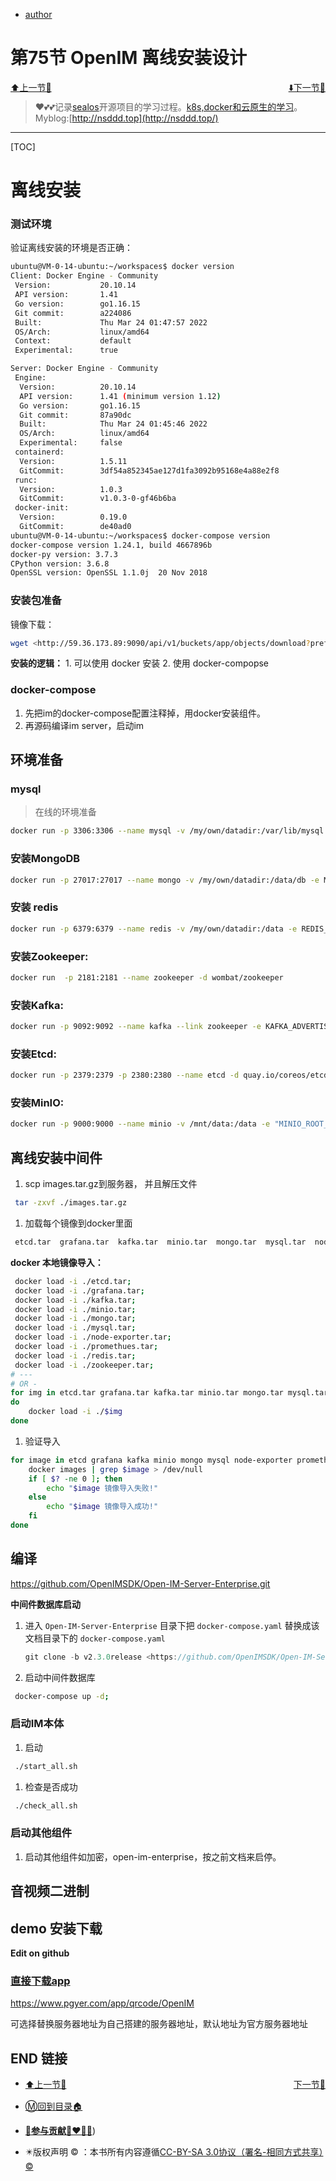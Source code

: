 + [author](http://nsddd.top)

# 第75节 OpenIM 离线安装设计

<div><a href = '74.md' style='float:left'>⬆️上一节🔗  </a><a href = '76.md' style='float: right'>  ⬇️下一节🔗</a></div>
<br>

> ❤️💕💕记录[sealos](https://github.com/cubxxw/sealos)开源项目的学习过程。[k8s,docker和云原生的学习](https://github.com/cubxxw/sealos)。Myblog:[http://nsddd.top](http://nsddd.top/)

---
[TOC]

# 离线安装

### 测试环境

验证离线安装的环境是否正确：

```bash
ubuntu@VM-0-14-ubuntu:~/workspaces$ docker version
Client: Docker Engine - Community
 Version:           20.10.14
 API version:       1.41
 Go version:        go1.16.15
 Git commit:        a224086
 Built:             Thu Mar 24 01:47:57 2022
 OS/Arch:           linux/amd64
 Context:           default
 Experimental:      true

Server: Docker Engine - Community
 Engine:
  Version:          20.10.14
  API version:      1.41 (minimum version 1.12)
  Go version:       go1.16.15
  Git commit:       87a90dc
  Built:            Thu Mar 24 01:45:46 2022
  OS/Arch:          linux/amd64
  Experimental:     false
 containerd:
  Version:          1.5.11
  GitCommit:        3df54a852345ae127d1fa3092b95168e4a88e2f8
 runc:
  Version:          1.0.3
  GitCommit:        v1.0.3-0-gf46b6ba
 docker-init:
  Version:          0.19.0
  GitCommit:        de40ad0
ubuntu@VM-0-14-ubuntu:~/workspaces$ docker-compose version
docker-compose version 1.24.1, build 4667896b
docker-py version: 3.7.3
CPython version: 3.6.8
OpenSSL version: OpenSSL 1.1.0j  20 Nov 2018
```

### 安装包准备

镜像下载：

```bash
wget <http://59.36.173.89:9090/api/v1/buckets/app/objects/download?prefix=ZG9ja2Vy56a757q/5a6J6KOFLnJhcg==>
```

**安装的逻辑：** 1. 可以使用 docker 安装 2. 使用 docker-compopse

### docker-compose

1. 先把im的docker-compose配置注释掉，用docker安装组件。
2. 再源码编译im server，启动im

## 环境准备

### mysql

> 在线的环境准备

```bash
docker run -p 3306:3306 --name mysql -v /my/own/datadir:/var/lib/mysql -e MYSQL_ROOT_PASSWORD=password -d mysql:5.7
```

### 安装MongoDB

```bash
docker run -p 27017:27017 --name mongo -v /my/own/datadir:/data/db -e MONGO_INITDB_ROOT_USERNAME=root -e MONGO_INITDB_ROOT_PASSWORD=password \\-d mongo:4.0
```

### 安装 redis

```bash
docker run -p 6379:6379 --name redis -v /my/own/datadir:/data -e REDIS_PASSWORD=password -d redis:5
```

### 安装Zookeeper:

```bash
docker run  -p 2181:2181 --name zookeeper -d wombat/zookeeper
```

### 安装Kafka:

```bash
docker run -p 9092:9092 --name kafka --link zookeeper -e KAFKA_ADVERTISED_LISTENERS=PLAINTEXT://:9092 -e KAFKA_ZOOKEEPER_CONNECT=zookeeper:2181 -e KAFKA_LISTENERS=PLAINTEXT://:9092 -d wurstmeister/kafka
```

### 安装Etcd:

```bash
docker run -p 2379:2379 -p 2380:2380 --name etcd -d quay.io/coreos/etcd
```

### 安装MinIO:

```bash
docker run -p 9000:9000 --name minio -v /mnt/data:/data -e "MINIO_ROOT_USER=${USER}" -e "MINIO_ROOT_PASSWORD=${PASSWORD}" -d minio/minio server /data
```

## **离线安装中间件**

1. scp images.tar.gz到服务器， 并且解压文件

```bash
 tar -zxvf ./images.tar.gz
```

1. 加载每个镜像到docker里面

```bash
 etcd.tar  grafana.tar  kafka.tar  minio.tar  mongo.tar  mysql.tar  node-exporter.tar  promethues.tar  redis.tar  zookeeper.tar
```

**docker 本地镜像导入：**

```bash
 docker load -i ./etcd.tar;
 docker load -i ./grafana.tar;
 docker load -i ./kafka.tar;
 docker load -i ./minio.tar;
 docker load -i ./mongo.tar;
 docker load -i ./mysql.tar;
 docker load -i ./node-exporter.tar;
 docker load -i ./promethues.tar;
 docker load -i ./redis.tar;
 docker load -i ./zookeeper.tar;
# ---
# OR -
for img in etcd.tar grafana.tar kafka.tar minio.tar mongo.tar mysql.tar node-exporter.tar promethues.tar redis.tar zookeeper.tar; 
do
    docker load -i ./$img
done
```

1. 验证导入

```bash
for image in etcd grafana kafka minio mongo mysql node-exporter prometheus redis zookeeper; do
    docker images | grep $image > /dev/null
    if [ $? -ne 0 ]; then
        echo "$image 镜像导入失败!"
    else
        echo "$image 镜像导入成功!"
    fi
done
```

## 编译

https://github.com/OpenIMSDK/Open-IM-Server-Enterprise.git

**中间件数据库启动**

1. 进入 `Open-IM-Server-Enterprise` 目录下把 `docker-compose.yaml` 替换成该文档目录下的 `docker-compose.yaml`

   ```jsx
   git clone -b v2.3.0release <https://github.com/OpenIMSDK/Open-IM-Server-Enterprise>
   ```

2. 启动中间件数据库

```bash
 docker-compose up -d;
```

### **启动IM本体**

1. 启动

```bash
 ./start_all.sh
```

1. 检查是否成功

```bash
 ./check_all.sh
```

### **启动其他组件**

1. 启动其他组件如加密，open-im-enterprise，按之前文档来启停。

## 音视频二进制



## demo 安装下载

**Edit on github**

### **[直接下载app](https://doc.rentsoft.cn/#/flutter_v2/sdk_integrate/development?id=直接下载app)**

https://www.pgyer.com/app/qrcode/OpenIM

可选择替换服务器地址为自己搭建的服务器地址，默认地址为官方服务器地址



## END 链接

<ul><li><div><a href = '74.md' style='float:left'>⬆️上一节🔗  </a><a href = '76.md' style='float: right'>  ️下一节🔗</a></div></li></ul>

+ [Ⓜ️回到目录🏠](../README.md)

+ [**🫵参与贡献💞❤️‍🔥💖**](https://nsddd.top/archives/contributors))

+ ✴️版权声明 &copy; ：本书所有内容遵循[CC-BY-SA 3.0协议（署名-相同方式共享）&copy;](http://zh.wikipedia.org/wiki/Wikipedia:CC-by-sa-3.0协议文本) 
